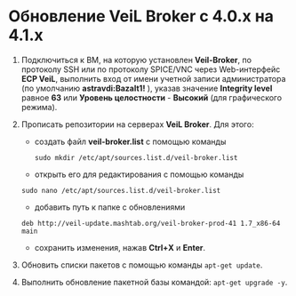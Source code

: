 # Обновление VeiL Broker с 4.0.x на 4.1.x

1. Подключиться к ВМ, на которую установлен **Veil-Broker**, по протоколу SSH или по протоколу SPICE/VNC через Web-интерфейс **ECP VeiL**, 
   выполнить вход от имени учетной записи администратора (по умолчанию **astravdi:Bazalt1!** ), указав значение **Integrity level** 
   равное **63** или **Уровень целостности** - **Высокий** (для графического режима).
   
1. Прописать репозитории на серверах **VeiL Broker**. Для этого:

     - создать файл **veil-broker.list** с помощью команды
   
       `sudo mkdir /etc/apt/sources.list.d/veil-broker.list`
   
     - открыть его для редактирования с помощью команды
    
      `sudo nano /etc/apt/sources.list.d/veil-broker.list`

     - добавить путь к папке с обновлениями
    
      `deb http://veil-update.mashtab.org/veil-broker-prod-41 1.7_x86-64 main`

     - сохранить изменения, нажав **Ctrl+Х** и **Enter**.
 
1. Обновить списки пакетов с помощью команды
   `apt-get update`.

1. Выполнить обновление пакетной базы командой: `apt-get upgrade -y`.
